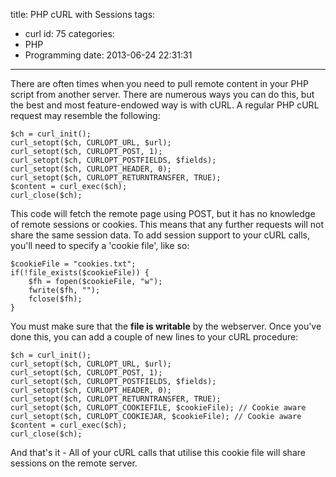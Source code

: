 title: PHP cURL with Sessions
tags:
  - curl
id: 75
categories:
  - PHP
  - Programming
date: 2013-06-24 22:31:31
---

There are often times when you need to pull remote content in your PHP script from another server. There are numerous ways you can do this, but the best and most feature-endowed way is with cURL. A regular PHP cURL request may resemble the following:

```
$ch = curl_init();
curl_setopt($ch, CURLOPT_URL, $url);
curl_setopt($ch, CURLOPT_POST, 1);
curl_setopt($ch, CURLOPT_POSTFIELDS, $fields);
curl_setopt($ch, CURLOPT_HEADER, 0);
curl_setopt($ch, CURLOPT_RETURNTRANSFER, TRUE);
$content = curl_exec($ch);
curl_close($ch);
```

This code will fetch the remote page using POST, but it has no knowledge of remote sessions or cookies. This means that any further requests will not share the same session data. To add session support to your cURL calls, you'll need to specify a 'cookie file', like so:

```
$cookieFile = "cookies.txt";
if(!file_exists($cookieFile)) {
	$fh = fopen($cookieFile, "w");
	fwrite($fh, "");
	fclose($fh);
}
```

You must make sure that the **file is writable** by the webserver. Once you've done this, you can add a couple of new lines to your cURL procedure:

```
$ch = curl_init();
curl_setopt($ch, CURLOPT_URL, $url);
curl_setopt($ch, CURLOPT_POST, 1);
curl_setopt($ch, CURLOPT_POSTFIELDS, $fields);
curl_setopt($ch, CURLOPT_HEADER, 0);
curl_setopt($ch, CURLOPT_RETURNTRANSFER, TRUE);
curl_setopt($ch, CURLOPT_COOKIEFILE, $cookieFile); // Cookie aware
curl_setopt($ch, CURLOPT_COOKIEJAR, $cookieFile); // Cookie aware
$content = curl_exec($ch);
curl_close($ch);
```

And that's it - All of your cURL calls that utilise this cookie file will share sessions on the remote server.